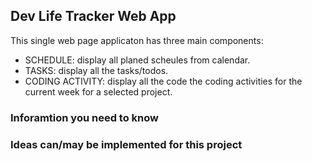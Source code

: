 ## Dev Life Tracker Web App

This single web page applicaton has three main components:
- SCHEDULE: display all planed scheules from calendar.
- TASKS: display all the tasks/todos.
- CODING ACTIVITY: display all the code the coding activities for the current week for a selected project.

### Inforamtion you need to know



### Ideas can/may be implemented for this project

